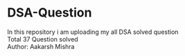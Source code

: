 # DSA-Question
In this repository i am uploading my all DSA solved question 
<br>
Total 37 Question solved
<br>
Author: Aakarsh Mishra

